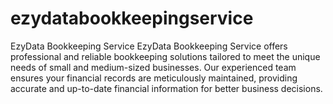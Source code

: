 # ezydatabookkeepingservice
EzyData Bookkeeping Service EzyData Bookkeeping Service offers professional and reliable bookkeeping solutions tailored to meet the unique needs of small and medium-sized businesses. Our experienced team ensures your financial records are meticulously maintained, providing accurate and up-to-date financial information for better business decisions.
